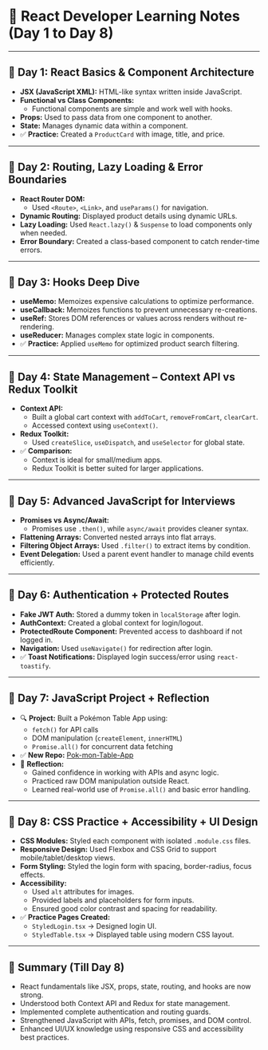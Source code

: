 # 📘 React Developer Learning Notes (Day 1 to Day 8)

---

## 📅 Day 1: React Basics & Component Architecture

- **JSX (JavaScript XML):** HTML-like syntax written inside JavaScript.
- **Functional vs Class Components:**
  - Functional components are simple and work well with hooks.
- **Props:** Used to pass data from one component to another.
- **State:** Manages dynamic data within a component.
- ✅ **Practice:** Created a `ProductCard` with image, title, and price.

---

## 📅 Day 2: Routing, Lazy Loading & Error Boundaries

- **React Router DOM:**
  - Used `<Route>`, `<Link>`, and `useParams()` for navigation.
- **Dynamic Routing:** Displayed product details using dynamic URLs.
- **Lazy Loading:** Used `React.lazy()` & `Suspense` to load components only when needed.
- **Error Boundary:** Created a class-based component to catch render-time errors.

---

## 📅 Day 3: Hooks Deep Dive

- **useMemo:** Memoizes expensive calculations to optimize performance.
- **useCallback:** Memoizes functions to prevent unnecessary re-creations.
- **useRef:** Stores DOM references or values across renders without re-rendering.
- **useReducer:** Manages complex state logic in components.
- ✅ **Practice:** Applied `useMemo` for optimized product search filtering.

---

## 📅 Day 4: State Management – Context API vs Redux Toolkit

- **Context API:**
  - Built a global cart context with `addToCart`, `removeFromCart`, `clearCart`.
  - Accessed context using `useContext()`.
- **Redux Toolkit:**
  - Used `createSlice`, `useDispatch`, and `useSelector` for global state.
- ✅ **Comparison:**
  - Context is ideal for small/medium apps.
  - Redux Toolkit is better suited for larger applications.

---

## 📅 Day 5: Advanced JavaScript for Interviews

- **Promises vs Async/Await:**
  - Promises use `.then()`, while `async/await` provides cleaner syntax.
- **Flattening Arrays:** Converted nested arrays into flat arrays.
- **Filtering Object Arrays:** Used `.filter()` to extract items by condition.
- **Event Delegation:** Used a parent event handler to manage child events efficiently.

---

## 📅 Day 6: Authentication + Protected Routes

- **Fake JWT Auth:** Stored a dummy token in `localStorage` after login.
- **AuthContext:** Created a global context for login/logout.
- **ProtectedRoute Component:** Prevented access to dashboard if not logged in.
- **Navigation:** Used `useNavigate()` for redirection after login.
- ✅ **Toast Notifications:** Displayed login success/error using `react-toastify`.

---

## 📅 Day 7: JavaScript Project + Reflection

- 🔍 **Project:** Built a Pokémon Table App using:
  - `fetch()` for API calls
  - DOM manipulation (`createElement`, `innerHTML`)
  - `Promise.all()` for concurrent data fetching
- ✅ **New Repo:** [Pok-mon-Table-App](https://github.com/narayansharmadev/Pok-mon-Table-App)
- 🧠 **Reflection:**
  - Gained confidence in working with APIs and async logic.
  - Practiced raw DOM manipulation outside React.
  - Learned real-world use of `Promise.all()` and basic error handling.

---

## 📅 Day 8: CSS Practice + Accessibility + UI Design

- **CSS Modules:** Styled each component with isolated `.module.css` files.
- **Responsive Design:** Used Flexbox and CSS Grid to support mobile/tablet/desktop views.
- **Form Styling:** Styled the login form with spacing, border-radius, focus effects.
- **Accessibility:**
  - Used `alt` attributes for images.
  - Provided labels and placeholders for form inputs.
  - Ensured good color contrast and spacing for readability.
- ✅ **Practice Pages Created:**
  - `StyledLogin.tsx` → Designed login UI.
  - `StyledTable.tsx` → Displayed table using modern CSS layout.

---

## 🔖 Summary (Till Day 8)

- React fundamentals like JSX, props, state, routing, and hooks are now strong.
- Understood both Context API and Redux for state management.
- Implemented complete authentication and routing guards.
- Strengthened JavaScript with APIs, fetch, promises, and DOM control.
- Enhanced UI/UX knowledge using responsive CSS and accessibility best practices.
